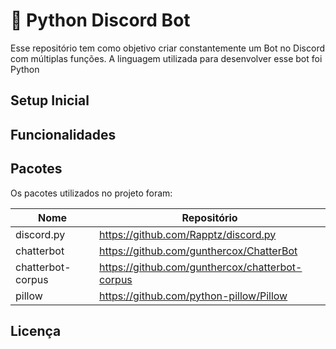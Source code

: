 # 🤖 Python Discord Bot

Esse repositório tem como objetivo criar constantemente um Bot no Discord com múltiplas funções.
A linguagem utilizada para desenvolver esse bot foi Python

## Setup Inicial

## Funcionalidades

## Pacotes

Os pacotes utilizados no projeto foram:

| Nome | Repositório |
| ------ | ------ |
| discord.py | https://github.com/Rapptz/discord.py |
| chatterbot | https://github.com/gunthercox/ChatterBot |
| chatterbot-corpus | https://github.com/gunthercox/chatterbot-corpus |
| pillow | https://github.com/python-pillow/Pillow |



## Licença



